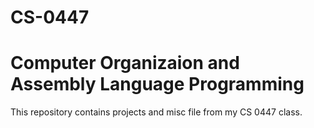 # CS-0447
# Computer Organizaion and Assembly Language Programming

This repository contains projects and misc file from my CS 0447 class.

